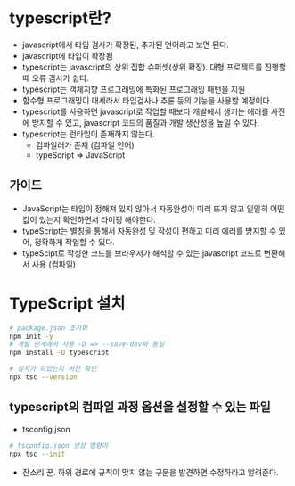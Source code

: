 # typescript란?
- javascript에서 타입 검사가 확장된, 추가된 언어라고 보면 된다.
- javascript에 타입이 확장됨
- typescript는 javascript의 상위 집합 슈퍼셋(상위 확장). 대형 프로젝트를 진행할 때 오류 검사가 쉽다.
- typescript는 객체지향 프로그래밍에 특화된 프로그래밍 패턴을 지원
- 함수형 프로그래밍이 대세라서 타입검사나 추론 등의 기능을 사용할 예정이다.
- typescript를 사용하면 javascript로 작업할 때보다 개발에서 생기는 에러를 사전에 방지할 수 있고, javascript 코드의 품질과 개발 생산성을 높일 수 있다.
- typescript는 런타임이 존재하지 않는다. 
    - 컴파일러가 존재 (컴파일 언어)
    - typeScript => JavaScript

## 가이드
- JavaScript는 타입이 정해져 있지 않아서 자동완성이 미리 뜨지 않고 일일히 어떤 값이 있는지 확인하면서 타이핑 해야한다.
- typeScript는 별칭을 통해서 자동완성 및 작성이 편하고 미리 에러를 방지할 수 있어, 정확하게 작업할 수 있다.
- typeScipt로 작성한 코드를 브라우저가 해석할 수 있는 javascript 코드로 변환해서 사용 (컴파일)



# TypeScript 설치

``````sh
# package.json 초기화
npm init -y
# 개발 단계에서 사용 -D => --save-dev와 동일
npm install -D typescript
``````

``````sh
# 설치가 되었는지 버전 확인
npx tsc --version
``````

## typescript의 컴파일 과정 옵션을 설정할 수 있는 파일
- tsconfig.json

``````sh
# tsconfig.json 생성 명령어
npx tsc --init
``````
- 잔소리 꾼. 하위 경로에 규칙이 맞지 않는 구문을 발견하면 수정하라고 알려준다.

